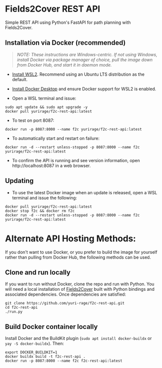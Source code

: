# Fields2Cover REST API

Simple REST API using Python's FastAPI for path planning with Fields2Cover.

## Installation via Docker (recommended)

> *NOTE: These instructions are Windows-centric. If not using Windows, install Docker via package manager of choice, pull the image down from Docker Hub, and start it in daemon mode.*

- [Install WSL2](https://learn.microsoft.com/en-us/windows/wsl/install). Recommend using an Ubuntu LTS distribution as the default.
- [Install Docker Desktop](https://docs.docker.com/desktop/features/wsl/) and ensure Docker support for WSL2 is enabled.

- Open a WSL terminal and issue:
```
sudo apt update && sudo apt upgrade -y
docker pull yurirage/f2c-rest-api:latest
```

- To test on port 8087:
```
docker run -p 8087:8000 --name f2c yurirage/f2c-rest-api:latest
```

- To automatically start and restart on failure:
```
docker run -d --restart unless-stopped -p 8087:8000 --name f2c yurirage/f2c-rest-api:latest
```

- To confirm the API is running and see version information, open http://localhost:8087 in a web browser.

## Updating

- To use the latest Docker image when an update is released, open a WSL terminal and issue the following:
```
docker pull yurirage/f2c-rest-api:latest
docker stop f2c && docker rm f2c
docker run -d --restart unless-stopped -p 8087:8000 --name f2c yurirage/f2c-rest-api:latest

```

# Alternate API Hosting Methods:

If you don't want to use Docker, or you prefer to build the image for yourself rather than pulling from Docker Hub, the following methods can be used.

## Clone and run locally

If you want to run without Docker, clone the repo and run with Python. You will need a local installation of [Fields2Cover](https://github.com/Fields2Cover/Fields2Cover) built with Python bindings and associated dependencies. Once dependencies are satisfied:

```
git clone https://github.com/yuri-rage/f2c-rest-api.git
cd f2c-rest-api
./run.py
```

## Build Docker container locally

Install Docker and the BuildKit plugin (`sudo apt install docker-buildx` or `yay -S docker-buildx`). Then:
```
export DOCKER_BUILDKIT=1
docker buildx build -t f2c-rest-api .
docker run -p 8087:8000 --name f2c f2c-rest-api:latest
```
